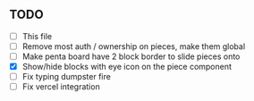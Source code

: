 ## TODO

* [ ] This file
* [ ] Remove most auth / ownership on pieces, make them global
* [ ] Make penta board have 2 block border to slide pieces onto
* [x] Show/hide blocks with eye icon on the piece component
* [ ] Fix typing dumpster fire
* [ ] Fix vercel integration
